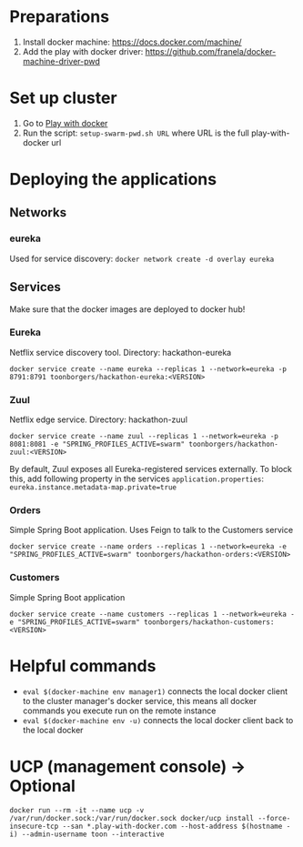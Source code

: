 # Preparations

1. Install docker machine: https://docs.docker.com/machine/
2. Add the play with docker driver: https://github.com/franela/docker-machine-driver-pwd 


# Set up cluster

1. Go to [Play with docker](http://play-with-docker.com)
2. Run the script: `setup-swarm-pwd.sh URL` where URL is the full play-with-docker url

# Deploying the applications

## Networks

### eureka 

Used for service discovery: `docker network create -d overlay eureka`

## Services

Make sure that the docker images are deployed to docker hub!

### Eureka

Netflix service discovery tool. Directory: hackathon-eureka

`docker service create --name eureka --replicas 1 --network=eureka -p 8791:8791 toonborgers/hackathon-eureka:<VERSION>`

### Zuul

Netflix edge service. Directory: hackathon-zuul

`docker service create --name zuul --replicas 1 --network=eureka -p 8081:8081 -e "SPRING_PROFILES_ACTIVE=swarm" toonborgers/hackathon-zuul:<VERSION>`

By default, Zuul exposes all Eureka-registered services externally. To block this, add following property in the services `application.properties`: `eureka.instance.metadata-map.private=true`

### Orders

Simple Spring Boot application. Uses Feign to talk to the Customers  service

`docker service create --name orders --replicas 1 --network=eureka -e "SPRING_PROFILES_ACTIVE=swarm" toonborgers/hackathon-orders:<VERSION>`

### Customers

Simple Spring Boot application

`docker service create --name customers --replicas 1 --network=eureka -e "SPRING_PROFILES_ACTIVE=swarm" toonborgers/hackathon-customers:<VERSION>`

# Helpful commands

* `eval $(docker-machine env manager1)` connects the local docker client to the cluster manager's docker service, this means all docker commands you execute run on the remote instance
* `eval $(docker-machine env -u)` connects the local docker client back to the local docker

# UCP (management console) -> Optional

`docker run --rm -it --name ucp -v /var/run/docker.sock:/var/run/docker.sock docker/ucp install --force-insecure-tcp --san *.play-with-docker.com --host-address $(hostname -i) --admin-username toon --interactive`
